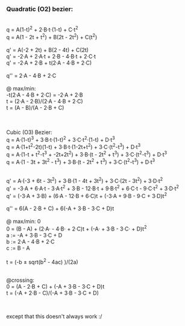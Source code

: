 

### Quadratic (O2) bezier:
<br/>
q = A(1-t)<sup>2</sup> + 2&middot;B&middot;t&middot;(1-t) + C&middot;t<sup>2</sup>
<br/>
q = A(1 - 2t + t<sup>2</sup>) + B(2t - 2t<sup>2</sup>) + C(t<sup>2</sup>)
<br/>
<br/>
q' = A(-2 + 2t) + B(2 - 4t) + C(2t)
<br/>
q' = -2&middot;A + 2&middot;A&middot;t + 2&middot;B - 4&middot;B&middot;t + 2&middot;C&middot;t
<br/>
q' = -2&middot;A + 2&middot;B + t(2&middot;A - 4&middot;B + 2&middot;C)
<br/>
<br/>
q'' = 2&middot;A - 4&middot;B + 2&middot;C
<br/>
<br/>
@ max/min:
<br/>
-t(2&middot;A - 4&middot;B + 2&middot;C) = -2&middot;A + 2&middot;B
<br/>
t = (2&middot;A - 2&middot;B)/(2&middot;A - 4&middot;B + 2&middot;C)
<br/>
t = (A - B)/(A - 2&middot;B + C)

<br/>
<br/>
<br/>





Cubic (O3) Bezier:
<br/>
q = A&middot;(1-t)<sup>3</sup> + 3&middot;B&middot;t&middot;(1-t)<sup>2</sup> + 3&middot;C&middot;t<sup>2</sup>&middot;(1-t) + D&middot;t<sup>3</sup>
<br/>
q = A&middot;(1+t<sup>2</sup>-2t)(1-t) + 3&middot;B&middot;t&middot;(1-2t+t<sup>2</sup>) + 3&middot;C&middot;(t<sup>2</sup>-t<sup>3</sup>) + D&middot;t<sup>3</sup>
<br/>
q = A&middot;(1-t + t<sup>2</sup>-t<sup>3</sup> + -2t+2t<sup>2</sup>) + 3&middot;B&middot;(t - 2t<sup>2</sup> + t<sup>3</sup>) + 3&middot;C&middot;(t<sup>2</sup>-t<sup>3</sup>) + D&middot;t<sup>3</sup>
<br/>
q = A&middot;(1 - 3t + 3t<sup>2</sup> - t<sup>3</sup>) + 3&middot;B&middot;(t - 2t<sup>2</sup> + t<sup>3</sup>) + 3&middot;C&middot;(t<sup>2</sup>-t<sup>3</sup>) + D&middot;t<sup>3</sup>
<br/>
<br/>

q' = A&middot;(-3 + 6t - 3t<sup>2</sup>) + 3&middot;B&middot;(1 - 4t + 3t<sup>2</sup>) + 3&middot;C&middot;(2t - 3t<sup>2</sup>) + 3&middot;D&middot;t<sup>2</sup>
<br/>
q' = -3&middot;A + 6&middot;A&middot;t - 3&middot;A&middot;t<sup>2</sup> + 3&middot;B - 12&middot;B&middot;t + 9&middot;B&middot;t<sup>2</sup> + 6&middot;C&middot;t - 9&middot;C&middot;t<sup>2</sup> + 3&middot;D&middot;t<sup>2</sup>
<br/>
q' = (-3&middot;A + 3&middot;B) + (6&middot;A - 12&middot;B + 6&middot;C)t + (-3&middot;A + 9&middot;B - 9&middot;C + 3&middot;D)t<sup>2</sup>
<br/>
<br/>
q'' = 6(A - 2&middot;B + C) + 6(-A + 3&middot;B - 3&middot;C + D)t
<br/>
<br/>
@ max/min: 0
<br/>
0 = (B - A) + (2&middot;A&middot; - 4&middot;B&middot; + 2&middot;C)t + (-A&middot; + 3&middot;B - 3&middot;C&middot; + D)t<sup>2</sup>
<br/>
a := -A + 3&middot;B - 3&middot;C + D
<br/>
b := 2&middot;A - 4&middot;B + 2&middot;C
<br/>
c := B - A
<br/>
<br/>
t = (-b &plusmn; sqrt(b<sup>2</sup> - 4ac) )/(2a)
<br/>
<br/>

@crossing:
<br/>
0 = (A - 2&middot;B + C) + (-A + 3&middot;B - 3&middot;C + D)t
<br/>
t = (-A + 2&middot;B - C)/(-A + 3&middot;B - 3&middot;C + D)
<br/>


<br/>



except that this doesn't always work :/






<br/>


<br/>


<br/>







